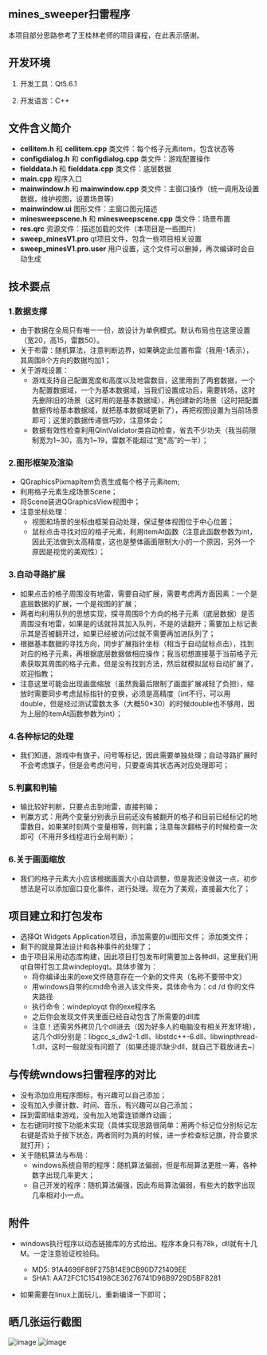 
## mines_sweeper扫雷程序
本项目部分思路参考了王桂林老师的项目课程，在此表示感谢。

## 开发环境

1. 开发工具：Qt5.6.1

2. 开发语言：C++

## 文件含义简介
* **cellitem.h** 和 **cellitem.cpp**  类文件：每个格子元素item，包含状态等
* **configdialog.h** 和 **configdialog.cpp** 类文件：游戏配置操作
* **fielddata.h** 和 **fielddata.cpp**  类文件：底层数据
* **main.cpp** 程序入口
* **mainwindow.h** 和 **mainwindow.cpp** 类文件：主窗口操作（统一调用及设置数据，维护视图，设置场景等）
* **mainwindow.ui** 图形文件：主窗口图元描述
* **minesweepscene.h** 和 **minesweepscene.cpp**  类文件：场景布置
* **res.qrc** 资源文件：描述加载的文件（本项目是一些图片）
* **sweep_minesV1.pro** qt项目文件，包含一些项目相关设置
* **sweep_minesV1.pro.user** 用户设置，这个文件可以删掉，再次编译时会自动生成


## 技术要点

### 1.数据支撑

* 由于数据在全局只有唯一一份，故设计为单例模式。默认布局也在这里设置（宽20，高15，雷数50）。
* 关于布雷：随机算法，注意判断边界，如果确定此位置布雷（我用-1表示），其周围8个方向的数据均加1；
* 关于游戏设置：
   - 游戏支持自己配置宽度和高度以及地雷数目，这里用到了两套数据，一个为配置数据域，一个为基本数据域，当我们设置成功后，需要转场，这时先删除旧的场景（这时用的是基本数据域），再创建新的场景（这时把配置数据传给基本数据域，就把基本数据域更新了），再把视图设置为当前场景即可；这里的数据传递很巧妙，注意体会；
   - 数据有效性检查利用QIntValidator类自动检查，省去不少功夫（我当前限制宽为1~30，高为1~19，雷数不能超过“宽*高”的一半）；

### 2.图形框架及渲染

* QGraphicsPixmapItem负责生成每个格子元素item;
* 利用格子元素生成场景Scene；
* 将Scene装进QGraphicsView视图中；
* 注意坐标处理：
   - 视图和场景的坐标由框架自动处理，保证整体视图位于中心位置；
   - 鼠标点击寻找对应的格子元素，利用itemAt函数（注意此函数参数为int，因此无法做到太高精度，这也是整体画面限制大小的一个原因，另外一个原因是视觉的美观性）；

### 3.自动寻路扩展

* 如果点击的格子周围没有地雷，需要自动扩展，需要考虑两方面因素：一个是底层数据的扩展，一个是视图的扩展；
* 两者均利用队列的思想实现，探寻周围8个方向的格子元素（底层数据）是否周围没有地雷，如果是的话就将其加入队列，不是的话翻开；需要加上标记表示其是否被翻开过，如果已经被访问过就不需要再加进队列了；
* 根据基本数据的寻找方向，同步扩展指针坐标（相当于自动鼠标点击），找到对应的格子元素，再根据底层数据做相应操作；我当初想直接基于当前格子元素获取其周围的格子元素，但是没有找到方法，然后就模拟鼠标自动扩展了，欢迎指教；
* 注意这里可能会出现画面缩放（虽然我最后限制了画面扩展减轻了负担），缩放时需要同步考虑鼠标指针的变换，必须是高精度（int不行，可以用double，但是经过测试雷数太多（大概50*30）的时候double也不够用，因为上层的itemAt函数参数为int）；

### 4.各种标记的处理

* 我们知道，游戏中有旗子，问号等标记，因此需要单独处理；自动寻路扩展时不会考虑旗子，但是会考虑问号，只要查询其状态再对应处理即可；

### 5.判赢和判输

* 输比较好判断，只要点击到地雷，直接判输；
* 判赢方式：用两个变量分别表示目前还没有被翻开的格子和目前已经标记的地雷数目，如果某时刻两个变量相等，则判赢；注意每次翻格子的时候检查一次即可（不用开多线程进行全局判断）；

### 6.关于画面缩放

* 我们的格子元素大小应该根据画面大小自动调整，但是我还没做这一点，初步想法是可以添加窗口变化事件，进行处理。现在为了美观，直接最大化了；
 

## 项目建立和打包发布

* 选择Qt Widgets Application项目，添加需要的ui图形文件；
添加类文件；
* 剩下的就是算法设计和各种事件的处理了；
* 由于项目采用动态库构建，因此项目打包发布时需要加上各种dll，这里我们用qt自带打包工具windeployqt。具体步骤为：
   - 将你编译出来的exe文件随意存在一个新的文件夹（名称不要带中文）
   - 用windows自带的cmd命令进入该文件夹，具体命令为：cd /d 你的文件夹路径
   - 执行命令：windeployqt 你的exe程序名 
   - 之后你会发现文件夹里面已经自动包含了所需要的dll库
   - 注意！还需另外拷贝几个dll进去（因为好多人的电脑没有相关开发环境），这几个dll分别是：libgcc_s_dw2-1.dll、libstdc++-6.dll、libwinpthread-1.dll，这时一般就没有问题了（如果还提示缺少dll，就自己下载放进去~）
 

## 与传统wndows扫雷程序的对比

* 没有添加应用程序图标，有兴趣可以自己添加；
* 没有加入步骤计数、时间、音乐，有兴趣可以自己添加；
* 踩到雷即结束游戏，没有加入地雷连锁爆炸动画；
* 左右键同时按下功能未实现（具体实现思路很简单：用两个标记位分别标记左右键是否处于按下状态，两者同时为真的时候，进一步检查标记旗，符合要求就打开）；
* 关于随机算法与布局：
   - windows系统自带的程序：随机算法偏弱，但是布局算法更胜一筹，各种数字出现几率更大；
   - 自己开发的程序：随机算法偏强，因此布局算法偏弱，有些大的数字出现几率相对小一点。
 

## 附件

* windows执行程序以动态链接库的方式给出。程序本身只有78k，dll就有十几M。一定注意验证校验码。
   - MD5: 91A4699F89F275B14E9CB90D721409EE
   - SHA1: AA72FC1C154198CE36276741D96B9729D5BF8281

* 如果需要在linux上面玩儿，重新编译一下即可；

 

## 晒几张运行截图
![image](https://github.com/xiaoxi666/mines_sweeper/blob/master/result/win.PNG)
![image](https://github.com/xiaoxi666/mines_sweeper/blob/master/result/lost.png)
